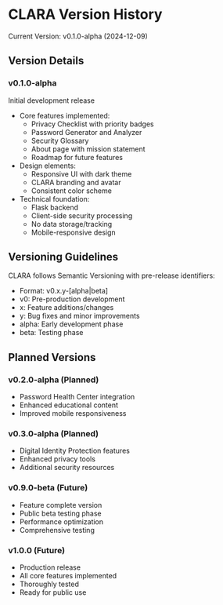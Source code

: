 # CLARA Version History

Current Version: v0.1.0-alpha (2024-12-09)

## Version Details

### v0.1.0-alpha
Initial development release
- Core features implemented:
  - Privacy Checklist with priority badges
  - Password Generator and Analyzer
  - Security Glossary
  - About page with mission statement
  - Roadmap for future features
- Design elements:
  - Responsive UI with dark theme
  - CLARA branding and avatar
  - Consistent color scheme
- Technical foundation:
  - Flask backend
  - Client-side security processing
  - No data storage/tracking
  - Mobile-responsive design

## Versioning Guidelines

CLARA follows Semantic Versioning with pre-release identifiers:
- Format: v0.x.y-[alpha|beta]
- v0: Pre-production development
- x: Feature additions/changes
- y: Bug fixes and minor improvements
- alpha: Early development phase
- beta: Testing phase

## Planned Versions

### v0.2.0-alpha (Planned)
- Password Health Center integration
- Enhanced educational content
- Improved mobile responsiveness

### v0.3.0-alpha (Planned)
- Digital Identity Protection features
- Enhanced privacy tools
- Additional security resources

### v0.9.0-beta (Future)
- Feature complete version
- Public beta testing phase
- Performance optimization
- Comprehensive testing

### v1.0.0 (Future)
- Production release
- All core features implemented
- Thoroughly tested
- Ready for public use
